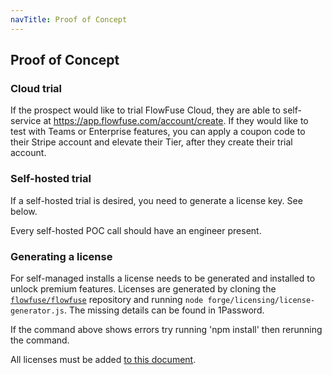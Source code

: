 ```yaml
---
navTitle: Proof of Concept
---
```


## Proof of Concept

### Cloud trial

If the prospect would like to trial FlowFuse Cloud, they are able to self-service at https://app.flowfuse.com/account/create. If they would like to test with Teams or Enterprise features, you can apply a coupon code to their Stripe account and elevate their Tier, after they create their trial account.

### Self-hosted trial

If a self-hosted trial is desired, you need to generate a license key. See below.

Every self-hosted POC call should have an engineer present.

### Generating a license

For self-managed installs a license needs to be generated and installed to
unlock premium features. Licenses are generated by cloning the [`flowfuse/flowfuse`](https://github.com/FlowFuse/flowfuse)
repository and running `node forge/licensing/license-generator.js`. The missing
details can be found in 1Password.

If the command above shows errors try running 'npm install' then rerunning the command.

All licenses must be added [to this document](https://docs.google.com/spreadsheets/d/1wM_o8IWjjkwi-WMRueKfS-lrmkQYzV83xm4BIzZNAO0).
